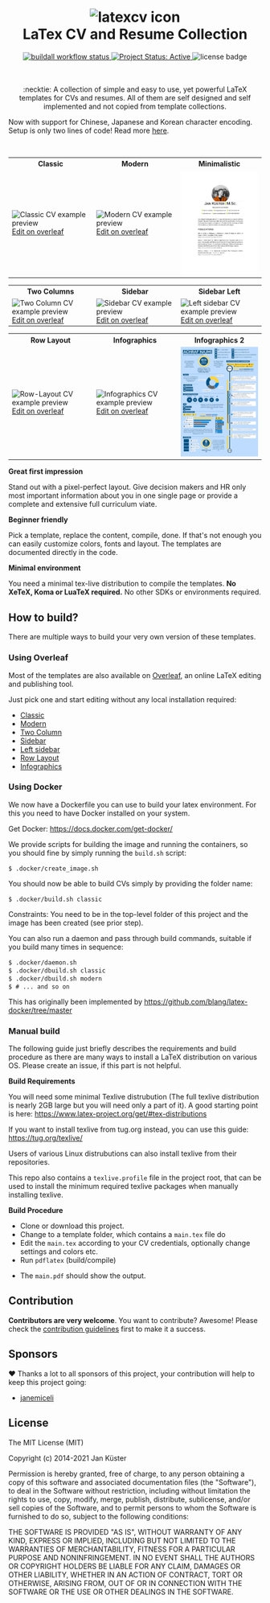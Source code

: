 <h1 align="center">
  <img alt="latexcv icon" src="./logo.svg" height="300px" />
  <br />
  LaTex CV and Resume Collection
</h1>

<div align="center">
  <a href="https://github.com/jankapunkt/latexcv/actions/workflows/buildall.yml">
    <img alt="buildall workflow status" src="https://github.com/jankapunkt/latexcv/actions/workflows/buildall.yml/badge.svg">
  </a>
  <a href="http://www.repostatus.org/#active" title="Project Status: Active – The project has reached a stable, usable state and is being actively developed.">
    <img src="http://www.repostatus.org/badges/latest/active.svg" alt="Project Status: Active" />
  </a>
  <img alt="license badge" src="https://img.shields.io/github/license/jankapunkt/latexcv">
</div>

<br />
<br />
<p align="center">
:necktie: A collection of simple and easy to use, yet powerful LaTeX templates for CVs and resumes. All of them are self designed and self implemented and not copied from template collections.
</p>
<p>
Now with support for Chinese, Japanese and Korean character encoding. Setup is only two lines of code! Read more <a href="docs/cjk/README.md">here</a>.
</p>	
<br />

<div align="center">
<table width="100%" margin-left="auto" margin-right="auto">
	<tr>
		<th>Classic</th>
		<th>Modern</th>
		<th>Minimalistic</th>
	</tr>
	<tr>
		<td width="33%">
			<img src="docs/media/classic.png" 
				alt="Classic CV example preview" />
				<a href="https://www.overleaf.com/latex/templates/jan-kusters-classic-cv/tvghvdsffwgs">Edit on overleaf</a>
		</td>
		<td width="33%">
			<img src="docs/media/modern.png" 
				alt="Modern CV example preview" />
				<a href="https://www.overleaf.com/latex/templates/jan-kusters-modern-cv/kbfxhgjtxhgh">Edit on overleaf</a>
		</td>
		<td width="33%">
			<img src="docs/media/minimal.png" 
				alt="Minimalistic Layout CV example preview" />
		</td>
	</tr>
</table>

<table width="100%" margin-left="auto" margin-right="auto">
	<tr>
		<th>Two Columns</th>
   	    	<th>Sidebar</th>
       	<th>Sidebar Left</th>
	</tr>
	<tr>
		<td width="33%">
			<img src="docs/media/two_column.png" 
				alt="Two Column CV example preview" />
				<a href="https://www.overleaf.com/latex/templates/jan-kusters-two-column-cv/mgdkqgdcktjv">Edit on overleaf</a>
		</td>
		<td width="33%">
    			<img src="docs/media/sidebar.png" 
    				alt="Sidebar CV example preview" />
				<a href="https://www.overleaf.com/latex/templates/sidebar-cv/kssfdykmmdvz">Edit on overleaf</a>
    		</td>
		<td width="33%">
    			<img src="docs/media/sidebarleft.png"
    				alt="Left sidebar CV example preview" />
				<a href="https://www.overleaf.com/latex/templates/jan-kusters-left-sidebar-cv/tmmnhrkcmpgv">Edit on overleaf</a>
    		</td>
	</tr>
</table>

<table width="100%" margin-left="auto" margin-right="auto">
	<tr>
   		<th>Row Layout</th>
		<th>Infographics</th>
    		<th>Infographics 2</th>
	</tr>
	<tr>
		<td width="33%">
			<img src="docs/media/rows.png"
    		    		alt="Row-Layout CV example preview" />
				<a href="https://www.overleaf.com/latex/templates/jan-kusters-row-layout-cv/pdjxrdkpddzq">Edit on overleaf</a>
		</td>
		<td width="33%">
			<img src="docs/media/infographics.png" 
				alt="Infographics CV example preview" />
				<a href="https://www.overleaf.com/latex/templates/infographics-cv/hdgkztmhztph">Edit on overleaf</a>
		</td>	  
		<td width="33%">
			<img src="docs/media/infographics2_en.png" 
				alt="Infographics CV example preview" />
		</td>
	</tr>
</table>
</div>

**Great first impression**

Stand out with a pixel-perfect layout. Give decision makers and HR only most important information about you in one single page
or provide a complete and extensive full curriculum viate.

**Beginner friendly**

Pick a template, replace the content, compile, done. If that's not enough you can easily customize colors, fonts and layout. The templates are documented directly in the code.

**Minimal environment**

You need a minimal tex-live distribution to compile the templates. **No XeTeX, Koma or LuaTeX required.** No other SDKs or environments required.

## How to build?

There are multiple ways to build your very own version of these templates.

### Using Overleaf

Most of the templates are also available on [Overleaf](https://overleaf.com), an 
online LaTeX editing and publishing tool.

Just pick one and start editing without any local installation required:

- <a href="https://www.overleaf.com/latex/templates/jan-kusters-classic-cv/tvghvdsffwgs">Classic</a>
- <a href="https://www.overleaf.com/latex/templates/jan-kusters-modern-cv/kbfxhgjtxhgh">Modern</a>
- <a href="https://www.overleaf.com/latex/templates/jan-kusters-two-column-cv/mgdkqgdcktjv">Two Column</a>
- <a href="https://www.overleaf.com/latex/templates/sidebar-cv/kssfdykmmdvz">Sidebar</a>
- <a href="https://www.overleaf.com/latex/templates/jan-kusters-left-sidebar-cv/tmmnhrkcmpgv">Left sidebar</a>
- <a href="https://www.overleaf.com/latex/templates/jan-kusters-row-layout-cv/pdjxrdkpddzq">Row Layout</a>
- <a href="https://www.overleaf.com/latex/templates/infographics-cv/hdgkztmhztph">Infographics</a>

### Using Docker

We now have a Dockerfile you can use to build your latex environment. 
For this you need to have Docker installed on your system.

Get Docker: https://docs.docker.com/get-docker/

We provide scripts for building the image and running the containers, 
so you should fine by simply running the `build.sh` script:

```shell
$ .docker/create_image.sh
```

You should now be able to build CVs simply by providing the folder name:

```shell
$ .docker/build.sh classic
```

Constraints: You need to be in the top-level folder of this project and the image has been created (see prior step).

You can also run a daemon and pass through build commands, suitable if you build many times in sequence:

```shell
$ .docker/daemon.sh
$ .docker/dbuild.sh classic
$ .docker/dbuild.sh modern
$ # ... and so on
```

This has originally been implemented by https://github.com/blang/latex-docker/tree/master

### Manual build

The following guide just briefly describes the requirements and build procedure as there are many ways to install a LaTeX distribution on various OS. Please create an issue, if this part is not helpful.

**Build Requirements**

You will need some minimal Texlive distrubution (The full texlive distribution is nearly 2GB large but you will need only a part of it). A good starting point is here: https://www.latex-project.org/get/#tex-distributions

If you want to install texlive from tug.org instead, you can use this guide: https://tug.org/texlive/

Users of various Linux distrubutions can also install texlive from their repositories.

This repo also contains a `texlive.profile` file in the project root, that can be used to install the minimum required texlive packages when manually installing texlive.


**Build Procedure**


 * Clone or download this project. 
 * Change to a template folder, which contains a `main.tex` file do
 * Edit the `main.tex` according to your CV credentials, optionally change settings and colors etc.
 * Run `pdflatex` (build/compile) 
 - The `main.pdf` should show the output.


## Contribution

**Contributors are very welcome**. You want to contribute? Awesome! Please check the [contribution guidelines](https://github.com/jankapunkt/latexcv/blob/master/CONTRIBUTING.md) first to make it a success.

## Sponsors

:heart: Thanks a lot to all sponsors of this project, your contribution will help to keep this project going:

- [janemiceli](https://github.com/janemiceli)

## License

The MIT License (MIT)

Copyright (c) 2014-2021 Jan Küster

Permission is hereby granted, free of charge, to any person obtaining a copy
of this software and associated documentation files (the "Software"), to deal
in the Software without restriction, including without limitation the rights
to use, copy, modify, merge, publish, distribute, sublicense, and/or sell
copies of the Software, and to permit persons to whom the Software is
furnished to do so, subject to the following conditions:
	
THE SOFTWARE IS PROVIDED "AS IS", WITHOUT WARRANTY OF ANY KIND, EXPRESS OR
IMPLIED, INCLUDING BUT NOT LIMITED TO THE WARRANTIES OF MERCHANTABILITY,
FITNESS FOR A PARTICULAR PURPOSE AND NONINFRINGEMENT. IN NO EVENT SHALL THE
AUTHORS OR COPYRIGHT HOLDERS BE LIABLE FOR ANY CLAIM, DAMAGES OR OTHER
LIABILITY, WHETHER IN AN ACTION OF CONTRACT, TORT OR OTHERWISE, ARISING FROM,
OUT OF OR IN CONNECTION WITH THE SOFTWARE OR THE USE OR OTHER DEALINGS IN
THE SOFTWARE.

